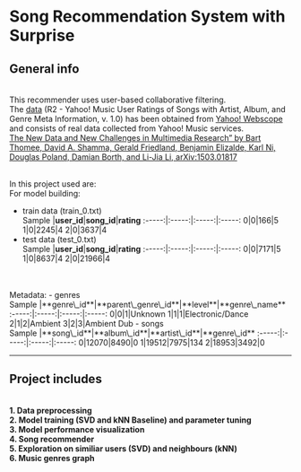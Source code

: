 # Song Recommendation System with Surprise
## General info
<br>This recommender uses user-based collaborative filtering.
<br>The [data](https://webscope.sandbox.yahoo.com/catalog.php?datatype=r&did=2) (R2 - Yahoo! Music User Ratings of Songs with Artist, Album, and Genre Meta Information, v. 1.0) has been obtained from [Yahoo! Webscope](http://webscope.sandbox.yahoo.com) and consists of real data collected from Yahoo! Music services.
<br>[The New Data and New Challenges in Multimedia Research” by Bart Thomee, David A. Shamma, Gerald Friedland, Benjamin Elizalde, Karl Ni, Douglas Poland, Damian Borth, and Li-Jia Li, arXiv:1503.01817](https://www.researchgate.net/profile/David-Shamma/publication/273327809_The_New_Data_and_New_Challenges_in_Multimedia_Research/links/5741fc1508aea45ee84a35f7/The-New-Data-and-New-Challenges-in-Multimedia-Research.pdf)

<br>In this project used are:
<br> For model building:
- train data (train_0.txt)
<br> Sample
|**user\_id**|**song\_id**|**rating**
:-----:|:-----:|:-----:|:-----:
0|0|166|5
1|0|2245|4
2|0|3637|4
- test data (test_0.txt)
<br> Sample
|**user\_id**|**song\_id**|**rating**
:-----:|:-----:|:-----:|:-----:
0|0|7171|5
1|0|8637|4
2|0|21966|4
<br>
<br> Metadata:
- genres
<br> Sample
|**genre\_id**|**parent\_genre\_id**|**level**|**genre\_name**
:-----:|:-----:|:-----:|:-----:
0|0|1|Unknown
1|1|1|Electronic/Dance
2|1|2|Ambient
3|2|3|Ambient Dub
- songs
<br> Sample
|**song\_id**|**album\_id**|**artist\_id**|**genre\_id**
:-----:|:-----:|:-----:|:-----:
0|12070|8490|0
1|19512|7975|134
2|18953|3492|0


***
## Project includes
<br>__1. Data preprocessing__
<br>__2. Model training (SVD and kNN Baseline) and parameter tuning__
<br>__3. Model performance visualization__
<br>__4. Song recommender__
<br>__5. Exploration on similiar users (SVD) and neighbours (kNN)__
<br>__6. Music genres graph__
